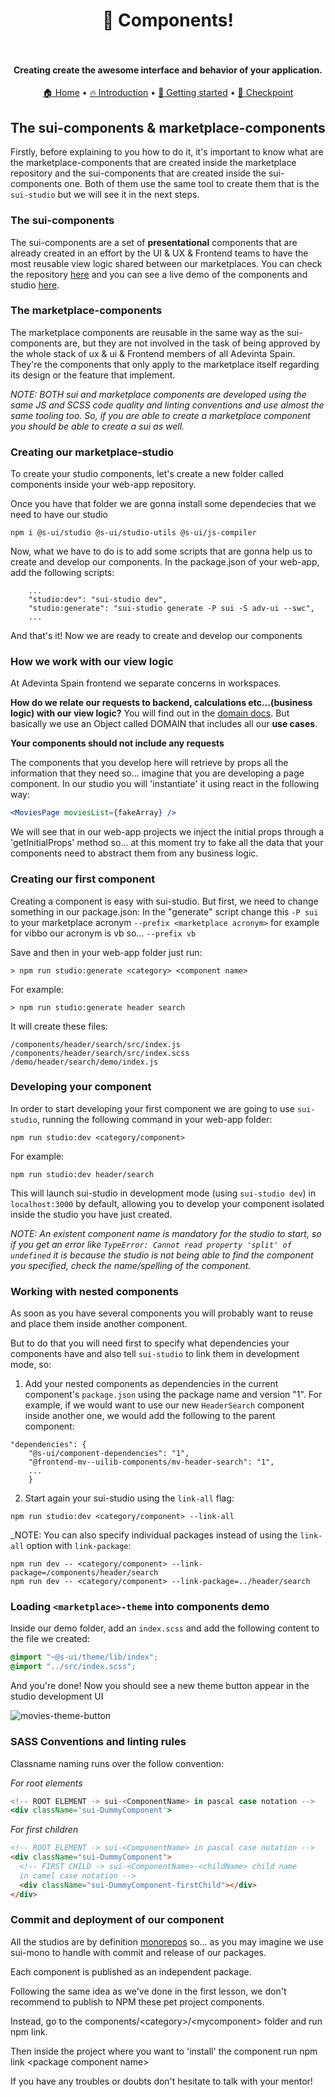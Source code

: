 <h1 align="center">
  🧩 Components!
  <br/><br/>
</h1>

<h4 align="center">Creating create the awesome interface and behavior of your application.</h4>

<p align="center">
  <a href="./README.md">🏠 Home</a> •
  <a href="#-introduction">🔥 Introduction</a> •
  <a href="#-getting-started">🚀 Getting started</a> •
  <a href="#-checkpoint">📍 Checkpoint</a>
</p>

## The sui-components & marketplace-components

Firstly, before explaining to you how to do it, it's important to know what are the marketplace-components that are created inside the marketplace repository and the sui-components that are created inside the sui-components one. Both of them use the same tool to create them that is the `sui-studio` but we will see it in the next steps.

### The sui-components

The sui-components are a set of **presentational** components that are already created in an effort by the UI & UX & Frontend teams to have the most reusable view logic shared between our marketplaces. You can check the repository [here](https://github.com/SUI-Components/sui-components) and you can see a live demo of the components and studio [here](https://sui-components.vercel.app/).

### The marketplace-components

The marketplace components are reusable in the same way as the sui-components are, but they are not involved in the task of being approved by the whole stack of ux & ui & Frontend members of all Adevinta Spain. They're the components that only apply to the marketplace itself regarding its design or the feature that implement.

_NOTE: BOTH sui and marketplace components are developed using the same JS and SCSS code quality and linting conventions and use almost the same tooling too. So, if you are able to create a marketplace component you should be able to create a sui as well._

### Creating our marketplace-studio

To create your studio components, let's create a new folder called components inside your web-app repository.

Once you have that folder we are gonna install some dependecies that we need to have our studio

```
npm i @s-ui/studio @s-ui/studio-utils @s-ui/js-compiler
```

Now, what we have to do is to add some scripts that are gonna help us to create and develop our components.
In the package.json of your web-app, add the following scripts:

```
    ...
    "studio:dev": "sui-studio dev",
    "studio:generate": "sui-studio generate -P sui -S adv-ui --swc",
    ...
```

And that's it! Now we are ready to create and develop our components

### How we work with our view logic

At Adevinta Spain frontend we separate concerns in workspaces.

**How do we relate our requests to backend, calculations etc...(business logic) with our view logic?**
You will find out in the [domain docs](./README_DOMAIN.md). But basically we use an Object called DOMAIN that includes all our **use cases**.

**Your components should not include any requests**

The components that you develop here will retrieve by props all the information that they need so... imagine that you are developing a page component. In our studio you will 'instantiate' it using react in the following way:

```jsx
<MoviesPage moviesList={fakeArray} />
```

We will see that in our web-app projects we inject the initial props through a 'getInitialProps' method so... at this moment try to fake all the data that your components need to abstract them from any business logic.

### Creating our first component

Creating a component is easy with sui-studio. But first, we need to change something in our package.json:
In the "generate" script change this `-P sui` to your marketplace acronym `--prefix <marketplace acronym>` for example for vibbo our acronym is vb so... `--prefix vb`

Save and then in your web-app folder just run:

```
> npm run studio:generate <category> <component name>
```

For example:

```
> npm run studio:generate header search
```

It will create these files:

```
/components/header/search/src/index.js
/components/header/search/src/index.scss
/demo/header/search/demo/index.js
```

### Developing your component

In order to start developing your first component we are going to use `sui-studio`, running the following command in your web-app folder:

```
npm run studio:dev <category/component>
```

For example:

```
npm run studio:dev header/search
```

This will launch sui-studio in development mode (using `sui-studio dev`) in `localhost:3000` by default, allowing you to develop your component isolated inside the studio you have just created.

_NOTE: An existent component name is mandatory for the studio to start, so if you get an error like `TypeError: Cannot read property 'split' of undefined` it is because the studio is not being able to find the component you specified, check the name/spelling of the component._

### Working with nested components

As soon as you have several components you will probably want to reuse and place them inside another component.

But to do that you will need first to specify what dependencies your components have and also tell `sui-studio` to link them in development mode, so:

1. Add your nested components as dependencies in the current component's `package.json` using the package name and version "1".
   For example, if we would want to use our new `HeaderSearch` component inside another one, we would add the following to the parent component:

```
"dependencies": {
    "@s-ui/component-dependencies": "1",
    "@frontend-mv--uilib-components/mv-header-search": "1",
    ...
    }
```

2. Start again your sui-studio using the `link-all` flag:

```
npm run studio:dev <category/component> --link-all
```

\_NOTE: You can also specify individual packages instead of using the `link-all` option with `link-package`:

```
npm run dev -- <category/component> --link-package=/components/header/search
npm run dev -- <category/component> --link-package=../header/search
```

### Loading `<marketplace>-theme` into components demo

Inside our demo folder, add an `index.scss` and add the following content to the file we created:

```scss
@import "~@s-ui/theme/lib/index";
@import "../src/index.scss";
```

And you're done! Now you should see a new theme button appear in the studio development UI

![movies-theme-button](./.assets/studio-theme.png)

### SASS Conventions and linting rules

Classname naming runs over the follow convention:

_For root elements_

```jsx
<!-- ROOT ELEMENT -> sui-<ComponentName> in pascal case notation -->
<div className='sui-DummyComponent'>
```

_For first children_

```html
<!-- ROOT ELEMENT -> sui-<ComponentName> in pascal case notation -->
<div className="sui-DummyComponent">
  <!-- FIRST CHILD -> sui-<ComponentName>-<childName> child name
  in camel case notation -->
  <div className="sui-DummyComponent-firstChild"></div>
</div>
```

### Commit and deployment of our component

All the studios are by definition [monorepos](https://trunkbaseddevelopment.com/monorepos/) so... as you may imagine we use sui-mono to handle with commit and release of our packages.

Each component is published as an independent package.

Following the same idea as we've done in the first lesson, we don't recommend to publish to NPM these pet project components.

Instead, go to the components/\<category>/\<mycomponent> folder and run npm link.

Then inside the project where you want to 'install' the component run npm link \<package component name>

If you have any troubles or doubts don't hesitate to talk with your mentor!

